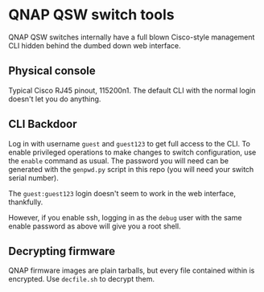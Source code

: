 # QNAP QSW switch tools

QNAP QSW switches internally have a full blown Cisco-style management CLI hidden behind the dumbed down web interface.

## Physical console

Typical Cisco RJ45 pinout, 115200n1. The default CLI with the normal login doesn't let you do anything.

## CLI Backdoor

Log in with username `guest` and `guest123` to get full access to the CLI. To enable privileged operations to make changes to switch configuration, use the `enable` command as usual. The password you will need can be generated with the `genpwd.py` script in this repo (you will need your switch serial number).

The `guest:guest123` login doesn't seem to work in the web interface, thankfully.

However, if you enable ssh, logging in as the `debug` user with the same enable password as above will give you a root shell.

## Decrypting firmware

QNAP firmware images are plain tarballs, but every file contained within is encrypted. Use `decfile.sh` to decrypt them.
